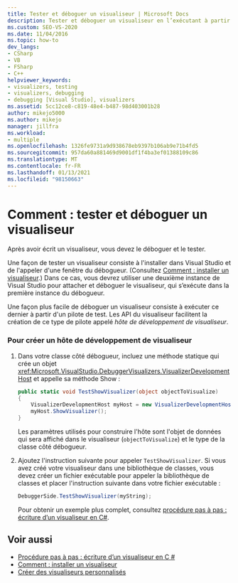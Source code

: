 ```yaml
---
title: Tester et déboguer un visualiseur | Microsoft Docs
description: Tester et déboguer un visualiseur en l’exécutant à partir d’un pilote de test (hôte de développement du visualiseur) ou en installant dans Visual Studio et en l’appelant à partir d’une fenêtre du débogueur.
ms.custom: SEO-VS-2020
ms.date: 11/04/2016
ms.topic: how-to
dev_langs:
- CSharp
- VB
- FSharp
- C++
helpviewer_keywords:
- visualizers, testing
- visualizers, debugging
- debugging [Visual Studio], visualizers
ms.assetid: 5cc12ce8-c819-48e4-b487-98d403001b28
author: mikejo5000
ms.author: mikejo
manager: jillfra
ms.workload:
- multiple
ms.openlocfilehash: 1326fe9731a9d938678eb9397b106ab9e71b4fd5
ms.sourcegitcommit: 957da60a881469d9001df1f4ba3ef01388109c86
ms.translationtype: MT
ms.contentlocale: fr-FR
ms.lasthandoff: 01/13/2021
ms.locfileid: "98150663"
---
```

# <a name="how-to-test-and-debug-a-visualizer"></a>Comment : tester et déboguer un visualiseur
Après avoir écrit un visualiseur, vous devez le déboguer et le tester.

Une façon de tester un visualiseur consiste à l'installer dans Visual Studio et de l'appeler d'une fenêtre du débogueur. (Consultez [Comment : installer un visualiseur](../debugger/how-to-install-a-visualizer.md).) Dans ce cas, vous devrez utiliser une deuxième instance de Visual Studio pour attacher et déboguer le visualiseur, qui s’exécute dans la première instance du débogueur.

Une façon plus facile de déboguer un visualiseur consiste à exécuter ce dernier à partir d'un pilote de test. Les API du visualiseur facilitent la création de ce type de pilote appelé *hôte de développement de visualiseur*.

### <a name="to-create-a-visualizer-development-host"></a>Pour créer un hôte de développement de visualiseur

1. Dans votre classe côté débogueur, incluez une méthode statique qui crée un objet <xref:Microsoft.VisualStudio.DebuggerVisualizers.VisualizerDevelopmentHost> et appelle sa méthode Show :

    ```csharp
    public static void TestShowVisualizer(object objectToVisualize)
    {
        VisualizerDevelopmentHost myHost = new VisualizerDevelopmentHost(objectToVisualize, typeof(DebuggerSide));
        myHost.ShowVisualizer();
    }
    ```

    Les paramètres utilisés pour construire l'hôte sont l'objet de données qui sera affiché dans le visualiseur (`objectToVisualize`) et le type de la classe côté débogueur.

2. Ajoutez l'instruction suivante pour appeler `TestShowVisualizer`. Si vous avez créé votre visualiseur dans une bibliothèque de classes, vous devez créer un fichier exécutable pour appeler la bibliothèque de classes et placer l'instruction suivante dans votre fichier exécutable :

    ```csharp
    DebuggerSide.TestShowVisualizer(myString);
    ```

    Pour obtenir un exemple plus complet, consultez [procédure pas à pas : écriture d’un visualiseur en C#](../debugger/walkthrough-writing-a-visualizer-in-csharp.md).

## <a name="see-also"></a>Voir aussi
- [Procédure pas à pas : écriture d’un visualiseur en C #](../debugger/walkthrough-writing-a-visualizer-in-csharp.md)
- [Comment : installer un visualiseur](../debugger/how-to-install-a-visualizer.md)
- [Créer des visualiseurs personnalisés](../debugger/create-custom-visualizers-of-data.md)
